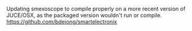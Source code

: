 Updating smexoscope to compile properly on a more recent version of JUCE/OSX, as the packaged version wouldn't run or compile. 
https://github.com/bdejong/smartelectronix
